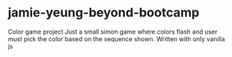# jamie-yeung-beyond-bootcamp
Color game project
Just a small simon game where colors flash and user must pick the color based on the sequence shown.
Written with only vanilla js
